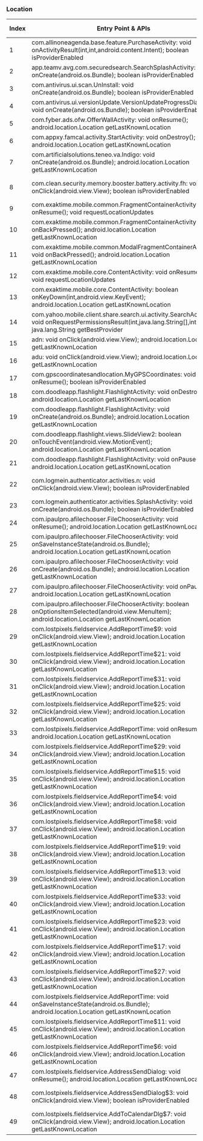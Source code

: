 ### Location
| Index | Entry Point & APIs | Screen shot | Resource id | Label |
| ------------- | ------------- | ------------- |-------------|-------------|
| 1 | com.allinoneagenda.base.feature.PurchaseActivity: void onActivityResult(int,int,android.content.Intent); boolean isProviderEnabled | ![](C:\Users\hfu\Documents\COSMOS\output\py\Play_win8\Productivity\com.allinoneagenda\com.allinoneagenda.base.feature.PurchaseActivity.png) |  | |
| 2 | app.teamv.avg.com.securedsearch.SearchSplashActivity: void onCreate(android.os.Bundle); boolean isProviderEnabled | ![](C:\Users\hfu\Documents\COSMOS\output\py\Play_win8\Productivity\com.antivirus.tablet\app.teamv.avg.com.securedsearch.SearchSplashActivity.png) |  | |
| 3 | com.antivirus.ui.scan.UnInstall: void onCreate(android.os.Bundle); boolean isProviderEnabled | ![](C:\Users\hfu\Documents\COSMOS\output\py\Play_win8\Productivity\com.antivirus.tablet\com.antivirus.ui.scan.UnInstall.png) |  | |
| 4 | com.antivirus.ui.versionUpdate.VersionUpdateProgressDialog: void onCreate(android.os.Bundle); boolean isProviderEnabled | ![](C:\Users\hfu\Documents\COSMOS\output\py\Play_win8\Productivity\com.antivirus.tablet\com.antivirus.ui.versionUpdate.VersionUpdateProgressDialog.png) |  | |
| 5 | com.fyber.ads.ofw.OfferWallActivity: void onResume(); android.location.Location getLastKnownLocation | ![](C:\Users\hfu\Documents\COSMOS\output\py\Play_win8\Productivity\com.appshare.shrethis.appshare\com.fyber.ads.ofw.OfferWallActivity.png) |  | |
| 6 | com.appxy.famcal.activity.StartActivity: void onDestroy(); android.location.Location getLastKnownLocation | ![](C:\Users\hfu\Documents\COSMOS\output\py\Play_win8\Productivity\com.appxy.famcal\com.appxy.famcal.activity.StartActivity.png) |  | |
| 7 | com.artificialsolutions.teneo.va.Indigo: void onCreate(android.os.Bundle); android.location.Location getLastKnownLocation | ![](C:\Users\hfu\Documents\COSMOS\output\py\Play_win8\Productivity\com.artificialsolutions.teneo.va.prod\com.artificialsolutions.teneo.va.Indigo.png) |  | |
| 8 | com.clean.security.memory.booster.battery.activity.fh: void onClick(android.view.View); boolean isProviderEnabled | ![](C:\Users\hfu\Documents\COSMOS\output\py\Play_win8\Productivity\com.clean.security.memory.booster.battery\com.clean.security.memory.booster.battery.activity.SettingsActivity.png) | {'2131624122': <sensitive_component.SensitiveComponent.SensitiveView object at 0x0905F510>} | |
| 9 | com.exaktime.mobile.common.FragmentContainerActivity: void onResume(); void requestLocationUpdates | ![](C:\Users\hfu\Documents\COSMOS\output\py\Play_win8\Productivity\com.exaktime.mobile\com.exaktime.mobile.common.FragmentContainerActivity.png) |  | |
| 10 | com.exaktime.mobile.common.FragmentContainerActivity: void onBackPressed(); android.location.Location getLastKnownLocation | ![](C:\Users\hfu\Documents\COSMOS\output\py\Play_win8\Productivity\com.exaktime.mobile\com.exaktime.mobile.common.FragmentContainerActivity.png) |  | |
| 11 | com.exaktime.mobile.common.ModalFragmentContainerActivity: void onBackPressed(); android.location.Location getLastKnownLocation | ![](C:\Users\hfu\Documents\COSMOS\output\py\Play_win8\Productivity\com.exaktime.mobile\com.exaktime.mobile.common.ModalFragmentContainerActivity.png) |  | |
| 12 | com.exaktime.mobile.core.ContentActivity: void onResume(); void requestLocationUpdates | ![](C:\Users\hfu\Documents\COSMOS\output\py\Play_win8\Productivity\com.exaktime.mobile\com.exaktime.mobile.core.ContentActivity.png) |  | |
| 13 | com.exaktime.mobile.core.ContentActivity: boolean onKeyDown(int,android.view.KeyEvent); android.location.Location getLastKnownLocation | ![](C:\Users\hfu\Documents\COSMOS\output\py\Play_win8\Productivity\com.exaktime.mobile\com.exaktime.mobile.core.ContentActivity.png) |  | |
| 14 | com.yahoo.mobile.client.share.search.ui.activity.SearchActivity: void onRequestPermissionsResult(int,java.lang.String[],int[]); java.lang.String getBestProvider | ![](C:\Users\hfu\Documents\COSMOS\output\py\Play_win8\Productivity\com.gingersoftware.android.keyboard\com.yahoo.mobile.client.share.search.ui.activity.SearchActivity.png) |  | |
| 15 | adn: void onClick(android.view.View); android.location.Location getLastKnownLocation | ![](C:\Users\hfu\Documents\COSMOS\output\py\Play_win8\Productivity\com.google.android.apps.m4b\com.google.android.apps.mymaps.activities.addline.AddLineActivity.png) |  | |
| 16 | adu: void onClick(android.view.View); android.location.Location getLastKnownLocation | ![](C:\Users\hfu\Documents\COSMOS\output\py\Play_win8\Productivity\com.google.android.apps.m4b\com.google.android.apps.mymaps.activities.addpoint.AddPointActivity.png) |  | |
| 17 | com.gpscoordinatesandlocation.MyGPSCoordinates: void onResume(); boolean isProviderEnabled | ![](C:\Users\hfu\Documents\COSMOS\output\py\Play_win8\Productivity\com.gpscoordinatesandlocation\com.gpscoordinatesandlocation.MyGPSCoordinates.png) |  | |
| 18 | com.doodleapp.flashlight.FlashlightActivity: void onDestroy(); android.location.Location getLastKnownLocation | ![](C:\Users\hfu\Documents\COSMOS\output\py\Play_win8\Productivity\com.jzb.flashlight\com.doodleapp.flashlight.FlashlightActivity.png) |  | |
| 19 | com.doodleapp.flashlight.FlashlightActivity: void onCreate(android.os.Bundle); android.location.Location getLastKnownLocation | ![](C:\Users\hfu\Documents\COSMOS\output\py\Play_win8\Productivity\com.jzb.flashlight\com.doodleapp.flashlight.FlashlightActivity.png) |  | |
| 20 | com.doodleapp.flashlight.views.SlideView2: boolean onTouchEvent(android.view.MotionEvent); android.location.Location getLastKnownLocation | ![](C:\Users\hfu\Documents\COSMOS\output\py\Play_win8\Productivity\com.jzb.flashlight\com.doodleapp.flashlight.FlashlightActivity.png) | {'2131558488': <sensitive_component.SensitiveComponent.SensitiveView object at 0x091D1B10>} | |
| 21 | com.doodleapp.flashlight.FlashlightActivity: void onPause(); android.location.Location getLastKnownLocation | ![](C:\Users\hfu\Documents\COSMOS\output\py\Play_win8\Productivity\com.jzb.flashlight\com.doodleapp.flashlight.FlashlightActivity.png) |  | |
| 22 | com.logmein.authenticator.activities.n: void onClick(android.view.View); boolean isProviderEnabled | ![](C:\Users\hfu\Documents\COSMOS\output\py\Play_win8\Productivity\com.lastpass.authenticator\com.logmein.authenticator.activities.MainActivity.png) | {'2131624062': <sensitive_component.SensitiveComponent.SensitiveView object at 0x00E52D70>} | |
| 23 | com.logmein.authenticator.activities.SplashActivity: void onCreate(android.os.Bundle); boolean isProviderEnabled | ![](C:\Users\hfu\Documents\COSMOS\output\py\Play_win8\Productivity\com.lastpass.authenticator\com.logmein.authenticator.activities.SplashActivity.png) |  | |
| 24 | com.ipaulpro.afilechooser.FileChooserActivity: void onResume(); android.location.Location getLastKnownLocation | ![](C:\Users\hfu\Documents\COSMOS\output\py\Play_win8\Productivity\com.lostpixels.fieldservice\com.ipaulpro.afilechooser.FileChooserActivity.png) |  | |
| 25 | com.ipaulpro.afilechooser.FileChooserActivity: void onSaveInstanceState(android.os.Bundle); android.location.Location getLastKnownLocation | ![](C:\Users\hfu\Documents\COSMOS\output\py\Play_win8\Productivity\com.lostpixels.fieldservice\com.ipaulpro.afilechooser.FileChooserActivity.png) |  | |
| 26 | com.ipaulpro.afilechooser.FileChooserActivity: void onCreate(android.os.Bundle); android.location.Location getLastKnownLocation | ![](C:\Users\hfu\Documents\COSMOS\output\py\Play_win8\Productivity\com.lostpixels.fieldservice\com.ipaulpro.afilechooser.FileChooserActivity.png) |  | |
| 27 | com.ipaulpro.afilechooser.FileChooserActivity: void onPause(); android.location.Location getLastKnownLocation | ![](C:\Users\hfu\Documents\COSMOS\output\py\Play_win8\Productivity\com.lostpixels.fieldservice\com.ipaulpro.afilechooser.FileChooserActivity.png) |  | |
| 28 | com.ipaulpro.afilechooser.FileChooserActivity: boolean onOptionsItemSelected(android.view.MenuItem); android.location.Location getLastKnownLocation | ![](C:\Users\hfu\Documents\COSMOS\output\py\Play_win8\Productivity\com.lostpixels.fieldservice\com.ipaulpro.afilechooser.FileChooserActivity.png) |  | |
| 29 | com.lostpixels.fieldservice.AddReportTime$9: void onClick(android.view.View); android.location.Location getLastKnownLocation | ![](C:\Users\hfu\Documents\COSMOS\output\py\Play_win8\Productivity\com.lostpixels.fieldservice\com.lostpixels.fieldservice.AddReportTime.png) | {'2131361969': <sensitive_component.SensitiveComponent.SensitiveView object at 0x091D1D30>} | |
| 30 | com.lostpixels.fieldservice.AddReportTime$21: void onClick(android.view.View); android.location.Location getLastKnownLocation | ![](C:\Users\hfu\Documents\COSMOS\output\py\Play_win8\Productivity\com.lostpixels.fieldservice\com.lostpixels.fieldservice.AddReportTime.png) | {'2131361986': <sensitive_component.SensitiveComponent.SensitiveView object at 0x091D15F0>} | |
| 31 | com.lostpixels.fieldservice.AddReportTime$31: void onClick(android.view.View); android.location.Location getLastKnownLocation | ![](C:\Users\hfu\Documents\COSMOS\output\py\Play_win8\Productivity\com.lostpixels.fieldservice\com.lostpixels.fieldservice.AddReportTime.png) | {'2131362015': <sensitive_component.SensitiveComponent.SensitiveView object at 0x091D1330>} | |
| 32 | com.lostpixels.fieldservice.AddReportTime$25: void onClick(android.view.View); android.location.Location getLastKnownLocation | ![](C:\Users\hfu\Documents\COSMOS\output\py\Play_win8\Productivity\com.lostpixels.fieldservice\com.lostpixels.fieldservice.AddReportTime.png) | {'2131361999': <sensitive_component.SensitiveComponent.SensitiveView object at 0x091D1150>} | |
| 33 | com.lostpixels.fieldservice.AddReportTime: void onResume(); android.location.Location getLastKnownLocation | ![](C:\Users\hfu\Documents\COSMOS\output\py\Play_win8\Productivity\com.lostpixels.fieldservice\com.lostpixels.fieldservice.AddReportTime.png) |  | |
| 34 | com.lostpixels.fieldservice.AddReportTime$29: void onClick(android.view.View); android.location.Location getLastKnownLocation | ![](C:\Users\hfu\Documents\COSMOS\output\py\Play_win8\Productivity\com.lostpixels.fieldservice\com.lostpixels.fieldservice.AddReportTime.png) | {'2131362011': <sensitive_component.SensitiveComponent.SensitiveView object at 0x091D1AB0>} | |
| 35 | com.lostpixels.fieldservice.AddReportTime$15: void onClick(android.view.View); android.location.Location getLastKnownLocation | ![](C:\Users\hfu\Documents\COSMOS\output\py\Play_win8\Productivity\com.lostpixels.fieldservice\com.lostpixels.fieldservice.AddReportTime.png) | {'2131361978': <sensitive_component.SensitiveComponent.SensitiveView object at 0x091D1C50>} | |
| 36 | com.lostpixels.fieldservice.AddReportTime$4: void onClick(android.view.View); android.location.Location getLastKnownLocation | ![](C:\Users\hfu\Documents\COSMOS\output\py\Play_win8\Productivity\com.lostpixels.fieldservice\com.lostpixels.fieldservice.AddReportTime.png) |  | |
| 37 | com.lostpixels.fieldservice.AddReportTime$8: void onClick(android.view.View); android.location.Location getLastKnownLocation | ![](C:\Users\hfu\Documents\COSMOS\output\py\Play_win8\Productivity\com.lostpixels.fieldservice\com.lostpixels.fieldservice.AddReportTime.png) | {'2131361966': <sensitive_component.SensitiveComponent.SensitiveView object at 0x091D19F0>} | |
| 38 | com.lostpixels.fieldservice.AddReportTime$19: void onClick(android.view.View); android.location.Location getLastKnownLocation | ![](C:\Users\hfu\Documents\COSMOS\output\py\Play_win8\Productivity\com.lostpixels.fieldservice\com.lostpixels.fieldservice.AddReportTime.png) | {'2131361994': <sensitive_component.SensitiveComponent.SensitiveView object at 0x091D1B50>} | |
| 39 | com.lostpixels.fieldservice.AddReportTime$13: void onClick(android.view.View); android.location.Location getLastKnownLocation | ![](C:\Users\hfu\Documents\COSMOS\output\py\Play_win8\Productivity\com.lostpixels.fieldservice\com.lostpixels.fieldservice.AddReportTime.png) | {'2131361973': <sensitive_component.SensitiveComponent.SensitiveView object at 0x091D1450>} | |
| 40 | com.lostpixels.fieldservice.AddReportTime$33: void onClick(android.view.View); android.location.Location getLastKnownLocation | ![](C:\Users\hfu\Documents\COSMOS\output\py\Play_win8\Productivity\com.lostpixels.fieldservice\com.lostpixels.fieldservice.AddReportTime.png) | {'2131362019': <sensitive_component.SensitiveComponent.SensitiveView object at 0x091D14F0>} | |
| 41 | com.lostpixels.fieldservice.AddReportTime$23: void onClick(android.view.View); android.location.Location getLastKnownLocation | ![](C:\Users\hfu\Documents\COSMOS\output\py\Play_win8\Productivity\com.lostpixels.fieldservice\com.lostpixels.fieldservice.AddReportTime.png) | {'2131361990': <sensitive_component.SensitiveComponent.SensitiveView object at 0x091D13D0>} | |
| 42 | com.lostpixels.fieldservice.AddReportTime$17: void onClick(android.view.View); android.location.Location getLastKnownLocation | ![](C:\Users\hfu\Documents\COSMOS\output\py\Play_win8\Productivity\com.lostpixels.fieldservice\com.lostpixels.fieldservice.AddReportTime.png) | {'2131361982': <sensitive_component.SensitiveComponent.SensitiveView object at 0x091D1C30>} | |
| 43 | com.lostpixels.fieldservice.AddReportTime$27: void onClick(android.view.View); android.location.Location getLastKnownLocation | ![](C:\Users\hfu\Documents\COSMOS\output\py\Play_win8\Productivity\com.lostpixels.fieldservice\com.lostpixels.fieldservice.AddReportTime.png) | {'2131362003': <sensitive_component.SensitiveComponent.SensitiveView object at 0x091D1870>} | |
| 44 | com.lostpixels.fieldservice.AddReportTime: void onSaveInstanceState(android.os.Bundle); android.location.Location getLastKnownLocation | ![](C:\Users\hfu\Documents\COSMOS\output\py\Play_win8\Productivity\com.lostpixels.fieldservice\com.lostpixels.fieldservice.AddReportTime.png) |  | |
| 45 | com.lostpixels.fieldservice.AddReportTime$11: void onClick(android.view.View); android.location.Location getLastKnownLocation | ![](C:\Users\hfu\Documents\COSMOS\output\py\Play_win8\Productivity\com.lostpixels.fieldservice\com.lostpixels.fieldservice.AddReportTime.png) | {'2131362007': <sensitive_component.SensitiveComponent.SensitiveView object at 0x09075BD0>} | |
| 46 | com.lostpixels.fieldservice.AddReportTime$6: void onClick(android.view.View); android.location.Location getLastKnownLocation | ![](C:\Users\hfu\Documents\COSMOS\output\py\Play_win8\Productivity\com.lostpixels.fieldservice\com.lostpixels.fieldservice.AddReportTime.png) | {'2131361964': <sensitive_component.SensitiveComponent.SensitiveView object at 0x0905FB30>} | |
| 47 | com.lostpixels.fieldservice.AddressSendDialog: void onResume(); android.location.Location getLastKnownLocation | ![](C:\Users\hfu\Documents\COSMOS\output\py\Play_win8\Productivity\com.lostpixels.fieldservice\com.lostpixels.fieldservice.AddressSendDialog.png) |  | |
| 48 | com.lostpixels.fieldservice.AddressSendDialog$3: void onClick(android.view.View); boolean isProviderEnabled | ![](C:\Users\hfu\Documents\COSMOS\output\py\Play_win8\Productivity\com.lostpixels.fieldservice\com.lostpixels.fieldservice.AddressSendDialog.png) | {'2131362634': <sensitive_component.SensitiveComponent.SensitiveView object at 0x090B8D90>} | |
| 49 | com.lostpixels.fieldservice.AddToCalendarDlg$7: void onClick(android.view.View); android.location.Location getLastKnownLocation | ![](C:\Users\hfu\Documents\COSMOS\output\py\Play_win8\Productivity\com.lostpixels.fieldservice\com.lostpixels.fieldservice.AddToCalendarDlg.png) |  | |
